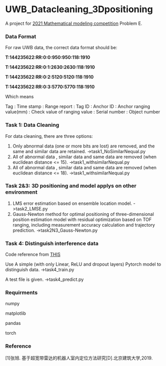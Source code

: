 # UWB_Datacleaning_3Dpositioning
A project for [2021 Mathematical modeling competition](https://cpipc.acge.org.cn//cw/detail/4/2c9080147c73b890017c7779e57e07d2) Problem E.
### Data Format
For raw UWB data, the correct data format should be:

**T:144235622:RR:0:0:950:950:118:1910**

**T:144235622:RR:0:1:2630:2630:118:1910**

**T:144235622:RR:0:2:5120:5120:118:1910**

**T:144235622:RR:0:3:5770:5770:118:1910**

Which means

Tag : Time stamp : Range report : Tag ID : Anchor ID :  Anchor ranging value(mm) : Check value of ranging value : Serial number : Object number

### Task 1: Data Cleaning

For data cleaning, there are three options:
1) Only abnormal data (one or more bits are lost) are removed, and the same and similar data are retained. ->task1_NoSimilarNequal.py
2) All of abnormal data , similar data and same data are removed (when euclidean distance <= 15). ->task1_withsimilarNequal.py
3) All of abnormal data , similar data and same data are removed (when euclidean distance <= 18). ->task1_withsimilarNequal.py

### Task 2&3: 3D positioning and model applys on other environment
1) LMS error estimation based on ensemble location model. ->task2_LMSE.py
2) Gauss-Newton method for optimal positioning of three-dimensional position estimation model with residual optimization based on TOF ranging, including measurement accuracy calculation and trajectory prediction. ->task2N3_Gauss-Newton.py

### Task 4: Distinguish interference data
Code reference from [THIS](https://github.com/TerenceChen95/pneumonia-detection-pytorch)

Use A simple (with only Linear, ReLU and dropout layers) Pytorch model to distinguish data. ->task4_train.py

A test file is given. ->task4_predict.py


### Requirments
numpy

matplotlib

pandas

torch


### Reference
[1]张旭. 基于超宽带雷达的机器人室内定位方法研究[D].北京建筑大学,2019.
